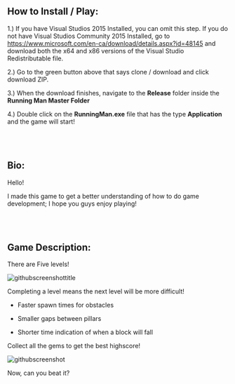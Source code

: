 How to Install / Play:
--------------

1.) If you have Visual Studios 2015 Installed, you can omit this step. If you do not have Visual Studios Community 2015 Installed, go to https://www.microsoft.com/en-ca/download/details.aspx?id=48145 and download both the x64 and x86 versions of the Visual Studio Redistributable file.

2.) Go to the green button above that says clone / download and click download ZIP.

3.) When the download finishes, navigate to the <strong>Release</strong> folder inside the <strong>Running Man Master Folder</strong>

4.) Double click on the <strong>RunningMan.exe</strong> file that has the type <strong>Application</strong> and the game will start!

<br /><br />
Bio:
-------------

Hello!

I made this game to get a better understanding of how to do game development; I hope you guys enjoy playing!

<br /><br />
Game Description:
-----------------

There are Five levels!

![githubscreenshottitle](https://cloud.githubusercontent.com/assets/15184861/23838211/30bbfa90-0761-11e7-9817-05df33747a35.png)

Completing a level means the next level will be more difficult!

- Faster spawn times for obstacles

- Smaller gaps between pillars

- Shorter time indication of when a block will fall

Collect all the gems to get the best highscore!

![githubscreenshot](https://cloud.githubusercontent.com/assets/15184861/23838157/8c693be2-0760-11e7-8b09-0b4c772a1a41.png)

Now, can you beat it?


